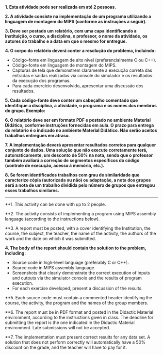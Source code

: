 **1. Esta atividade pode ser realizada em até 2 pessoas.**

**2. A atividade consiste na implementação de um programa utilizando a linguagem de montagem do MIPS (conforme as instruções a seguir).**

**3. Deve ser postado um relatório, com uma capa identificando a Instituição, o curso, a disciplina, o professor, o nome da atividade, os autores do trabalho e a data em que o mesmo for entregue.**

**4. O corpo do relatório deverá conter a resolução do problema, incluindo:**
   - Código-fonte em linguagem de alto nível (preferencialmente C ou C++).
   - Código-fonte em linguagem de montagem do MIPS.
   - Capturas de tela que demonstrem claramente a execução correta das entradas e saídas realizadas via console do simulador e os resultados da execução dos programas.
   - Para cada exercício desenvolvido, apresentar uma discussão dos resultados.

**5. Cada código-fonte deve conter um cabeçalho comentado que identifique a disciplina, a atividade, o programa e os nomes dos membros do grupo. Exemplo:**

**6. O relatório deve ser em formato PDF e postado no ambiente Material Didático, conforme instruções fornecidas em aula. O prazo para entrega do relatório é o indicado no ambiente Material Didático. Não serão aceitos trabalhos entregues em atraso.**

**7. A implementação deverá apresentar resultados corretos para qualquer conjunto de dados. Uma solução que não execute corretamente terá, automaticamente, um desconto de 50% na nota, sendo que o professor também avaliará a correção de segmentos específicos do código (controle de execução, acesso à memória, etc.).**

**8. Se forem identificados trabalhos com grau de similaridade que caracterize cópia (autorizada ou não) ou adaptação, a nota dos grupos será a nota de um trabalho dividida pelo número de grupos que entregou esses trabalhos similares.**

---

**1. This activity can be done with up to 2 people.

**2. The activity consists of implementing a program using MIPS assembly language (according to the instructions below).

**3. A report must be posted, with a cover identifying the Institution, the course, the subject, the teacher, the name of the activity, the authors of the work and the date on which it was submitted.

**4. The body of the report should contain the solution to the problem, including:**
   - Source code in high-level language (preferably C or C++).
   - Source code in MIPS assembly language.
   - Screenshots that clearly demonstrate the correct execution of inputs and outputs via the simulator console and the results of program execution.
   - For each exercise developed, present a discussion of the results.

**5. Each source code must contain a commented header identifying the course, the activity, the program and the names of the group members.

**6. The report must be in PDF format and posted in the Didactic Material environment, according to the instructions given in class. The deadline for submitting the report is the one indicated in the Didactic Material environment. Late submissions will not be accepted.

**7. The implementation must present correct results for any data set. A solution that does not perform correctly will automatically have a 50% discount on the grade, and the teacher will have to pay for it.
